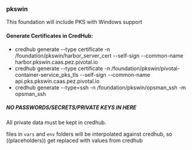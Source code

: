 ### pkswin

This foundation will include PKS with Windows support


#### Generate Certificates in CredHub:

* credhub generate --type certificate -n /foundation/pkswin/harbor_server_cert --self-sign --common-name harbor.pkswin.caas.pez.pivotal.io
* credhub generate --type certificate -n /foundation/pkswin/pivotal-container-service_pks_tls --self-sign --common-name api.pks.pkswin.caas.pez.pivotal.io
* credhub generate --type=ssh -n /foundation/pkswin/opsman_ssh -m opsman_ssh


##### NO PASSWORDS/SECRETS/PRIVATE KEYS IN HERE
All private data must be kept in credhub.  

files in `vars` and `env` folders will be interpolated against credhub, so ((placeholders)) get replaced with values from credhub
